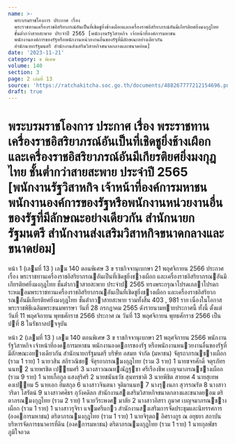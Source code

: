 ```yaml
---
name: >-
  พระบรมราชโองการ ประกาศ เรื่อง
  พระราชทานเครื่องราชอิสริยาภรณ์อันเป็นที่เชิดชูยิ่งช้างเผือกและเครื่องราชอิสริยาภรณ์อันมีเกียรติยศยิ่งมงกุฎไทย
  ชั้นต่ำกว่าสายสะพาย ประจำปี 2565 [พนักงานรัฐวิสาหกิจ เจ้าหน้าที่องค์การมหาชน
  พนักงานองค์การของรัฐหรือพนักงานหน่วยงานอื่นของรัฐที่มีลักษณะอย่างเดียวกัน
  สำนักนายกรัฐมนตรี สำนักงานส่งเสริมวิสาหกิจขนาดกลางและขนาดย่อม]
date: '2023-11-21'
category: ข พิเศษ
volume: 140
section: 3
page: 2 เล่มที่ 13
source: 'https://ratchakitcha.soc.go.th/documents/488267777212154696.pdf'
draft: true
---
```


# พระบรมราชโองการ ประกาศ เรื่อง พระราชทานเครื่องราชอิสริยาภรณ์อันเป็นที่เชิดชูยิ่งช้างเผือกและเครื่องราชอิสริยาภรณ์อันมีเกียรติยศยิ่งมงกุฎไทย ชั้นต่ำกว่าสายสะพาย ประจำปี 2565 [พนักงานรัฐวิสาหกิจ เจ้าหน้าที่องค์การมหาชน พนักงานองค์การของรัฐหรือพนักงานหน่วยงานอื่นของรัฐที่มีลักษณะอย่างเดียวกัน สำนักนายกรัฐมนตรี สำนักงานส่งเสริมวิสาหกิจขนาดกลางและขนาดย่อม]

หน้า 1 (เลมที่ 13 ) เลม 140 ตอนพิเศษ 3 ข ราชกิจจานุเบกษา 21 พฤศจิกายน 2566 ประกาศ เรื่อง พระราชทานเครื่องราชอิสริยาภรณอันเป็นที่เชิดชูยิ่งชางเผือก และเครื่องราชอิสริยาภรณอันมีเกียรติยศยิ่งมงกุฎไทย ชั้นต่ํากวาสายสะพาย ประจําป 2565 ทรงพระกรุณาโปรดเกลาโปรดกระหมอมพระราชทานเครื่องราชอิสริยาภรณอันเป็นที่เชิดชูยิ่งชางเผือก และเครื่องราชอิสริยาภรณอันมีเกียรติยศยิ่งมงกุฎไทย ชั้นต่ํากวาสายสะพาย รวมทั้งสิ้น 403 , 981 ราย เนื่องในโอกาสพระราชพิธีเฉลิมพระชนมพรรษา วันที่ 28 กรกฎาคม 2565 ดังรายนามทายประกาศนี้ ทั้งนี้ ตั้งแต่วันที่ 11 พฤศจิกายน พุทธศักราช 2566 ประกาศ ณ วันที่ 13 พฤศจิกายน พุทธศักราช 2566 เป็นปที่ 8 ในรัชกาลปจจุบัน

หน้า 2 (เลมที่ 13 ) เลม 140 ตอนพิเศษ 3 ข ราชกิจจานุเบกษา 21 พฤศจิกายน 2566 พนักงานรัฐวิสาหกิจ เจ้าหน้าที่องคการมหาชน พนักงานองคการของรัฐ หรือพนักงานหนวยงานอื่นของรัฐที่มีลักษณะอยางเดียวกัน สํานักนายกรัฐมนตรี บริษัท อสมท จํากัด (มหาชน) จัตุรถาภรณชางเผือก (รวม 1 ราย) 1 นายวสิน สถิรวณิชย จัตุรถาภรณมงกุฎไทย (รวม 3 ราย) 1 นายขจรศักดิ์ จตุรภัทรนนท 2 นายพรชิต เปยมศรี 3 นางสาวณณทณัฏฐชา ศรีเรืองชีพ เบญจมาภรณชางเผือก (รวม 9 ราย) 1 นายเกื้อกูล แสงสุริศรี 2 นายชนันธวัช สุนทรชาติ 3 นายพิชิต สายยศ 4 นายสุเทพ คงเปยม 5 นายเอก ฮิมสกุล 6 นางสาวจินตนา จุติมานนท 7 นางรุงนภา สุวรรณรัต 8 นางสาววริดา โสรัตน์ 9 นางสาวศศิธร กุวังคดิลก สํานักงานสงเสริมวิสาหกิจขนาดกลางและขนาดยอม ตริตาภรณมงกุฎไทย (รวม 2 ราย) 1 นายวีระพงศ มาลัย 2 นางสาวอิสรา ภูมาศ เบญจมาภรณชางเผือก (รวม 1 ราย) 1 นางสาวรุจิรา แจมศรีแกว สํานักงานสงเสริมการจัดประชุมและนิทรรศการ (องคการมหาชน) ตริตาภรณมงกุฎไทย (รวม 1 ราย) 1 นายจิรุตถ อิศรางกูร ณ อยุธยา สถาบันบริหารจัดการธนาคารที่ดิน (องคการมหาชน) ตริตาภรณมงกุฎไทย (รวม 1 ราย) 1 นายกุลพัชร ภูมิใจอวด
